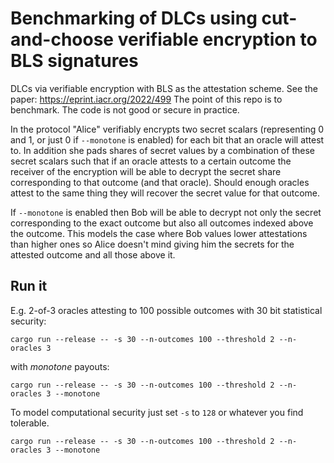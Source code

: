 # Benchmarking of DLCs using cut-and-choose verifiable encryption to BLS signatures

DLCs via verifiable encryption with BLS as the attestation scheme.
See the paper: https://eprint.iacr.org/2022/499
The point of this repo is to benchmark. The code is not good or secure in practice.

In the protocol "Alice" verifiably encrypts two secret scalars (representing 0 and 1, or just 0 if `--monotone` is enabled) for each bit that an oracle will attest to.
In addition she pads shares of secret values by a combination of these secret scalars such that if an oracle attests to a certain outcome the receiver of the encryption will be able to decrypt the secret share corresponding to that outcome (and that oracle). Should enough oracles attest to the same thing they will recover the secret value for that outcome.

If `--monotone` is enabled then Bob will be able to decrypt not only the secret corresponding to the exact outcome but also all outcomes indexed above the outcome. This models the case where Bob values lower attestations than higher ones so Alice doesn't mind giving him the secrets for the attested outcome and all those above it.

## Run it

E.g. 2-of-3 oracles attesting to 100 possible outcomes with 30 bit statistical security:

```
cargo run --release -- -s 30 --n-outcomes 100 --threshold 2 --n-oracles 3
```

with *monotone* payouts:

```
cargo run --release -- -s 30 --n-outcomes 100 --threshold 2 --n-oracles 3 --monotone
```

To model computational security just set `-s` to `128` or whatever you find tolerable.

```
cargo run --release -- -s 30 --n-outcomes 100 --threshold 2 --n-oracles 3 --monotone
```

